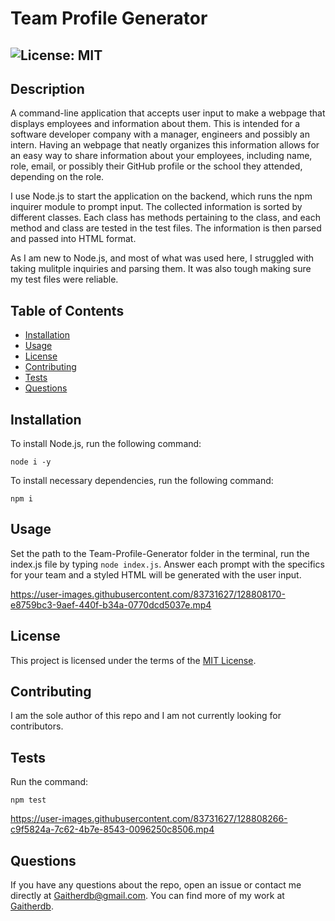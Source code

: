 # Team Profile Generator
  ## ![License: MIT](https://img.shields.io/badge/License-MIT-yellow.svg)

  ## Description

  A command-line application that accepts user input to make a webpage that displays employees and information about them. This is intended for a software developer company with a manager, engineers and possibly an intern. Having an webpage that neatly organizes this information allows for an easy way to share information about your employees, including name, role, email, or possibly their GitHub profile or the school they attended, depending on the role. 

  I use Node.js to start the application on the backend, which runs the npm inquirer module to prompt input. The collected information is sorted by different classes. Each class has methods pertaining to the class, and each method and class are tested in the test files. The information is then parsed and passed into HTML format.
  
  As I am new to Node.js, and most of what was used here, I struggled with taking mulitple inquiries and parsing them. It was also tough making sure my test files were reliable. 

  ## Table of Contents
  * [Installation](#installation)
  * [Usage](#usage)
  * [License](#license)
  * [Contributing](#contributing)
  * [Tests](#tests)
  * [Questions](#questions)
  
  ## Installation
  To install Node.js, run the following command: 
  ```
  node i -y
  ```
  To install necessary dependencies, run the following command: 
  ```
  npm i
  ```
  
  ## Usage
  Set the path to the Team-Profile-Generator folder in the terminal, run the index.js file by typing `node index.js`. Answer each prompt with the specifics for your team and a styled HTML will be generated with the user input.

https://user-images.githubusercontent.com/83731627/128808170-e8759bc3-9aef-440f-b34a-0770dcd5037e.mp4

  ## License  

  This project is licensed under the terms of the [MIT License](https://opensource.org/licenses/MIT).

  ## Contributing
  I am the sole author of this repo and I am not currently looking for contributors.

  ## Tests
  Run the command:
  ```
  npm test
  ```
https://user-images.githubusercontent.com/83731627/128808266-c9f5824a-7c62-4b7e-8543-0096250c8506.mp4

  ## Questions
  If you have any questions about the repo, open an issue or contact me directly at Gaitherdb@gmail.com. You can find more of my work at [Gaitherdb](https://github.com/Gaitherdb).
  
